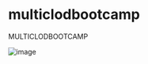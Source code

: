 # multiclodbootcamp
MULTICLODBOOTCAMP

![image](https://github.com/jbm5688/multiclodbootcamp/assets/37783498/4a9c4de6-f6fd-4305-8dfb-e05f4138d5d7)
